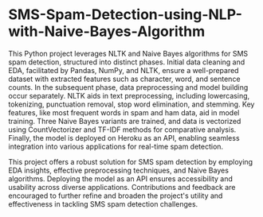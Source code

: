 # SMS-Spam-Detection-using-NLP-with-Naive-Bayes-Algorithm

This Python project leverages NLTK and Naive Bayes algorithms for SMS spam detection, structured into distinct phases. Initial data cleaning and EDA, facilitated by Pandas, NumPy, and NLTK, ensure a well-prepared dataset with extracted features such as character, word, and sentence counts. In the subsequent phase, data preprocessing and model building occur separately. NLTK aids in text preprocessing, including lowercasing, tokenizing, punctuation removal, stop word elimination, and stemming. Key features, like most frequent words in spam and ham data, aid in model training. Three Naive Bayes variants are trained, and data is vectorized using CountVectorizer and TF-IDF methods for comparative analysis. Finally, the model is deployed on Heroku as an API, enabling seamless integration into various applications for real-time spam detection.

This project offers a robust solution for SMS spam detection by employing EDA insights, effective preprocessing techniques, and Naive Bayes algorithms. Deploying the model as an API ensures accessibility and usability across diverse applications. Contributions and feedback are encouraged to further refine and broaden the project's utility and effectiveness in tackling SMS spam detection challenges.
